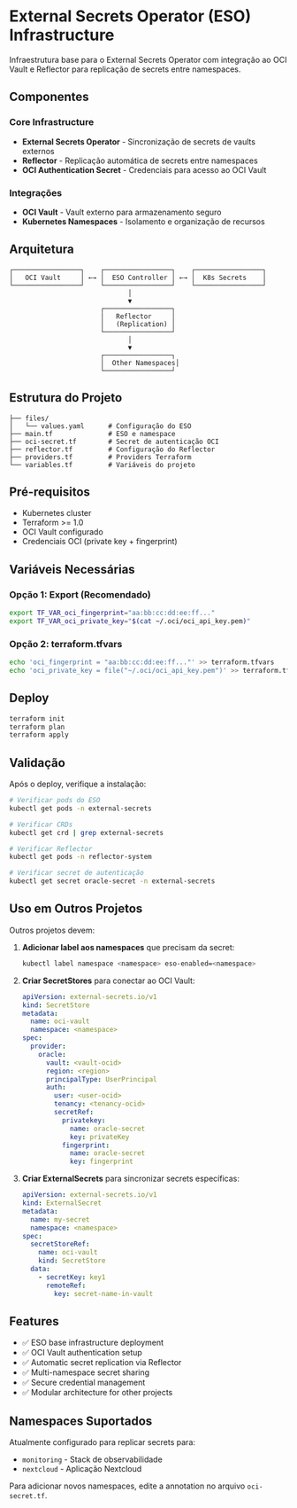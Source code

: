 # External Secrets Operator (ESO) Infrastructure

Infraestrutura base para o External Secrets Operator com integração ao OCI Vault e Reflector para replicação de secrets entre namespaces.

## Componentes

### Core Infrastructure
- **External Secrets Operator** - Sincronização de secrets de vaults externos
- **Reflector** - Replicação automática de secrets entre namespaces
- **OCI Authentication Secret** - Credenciais para acesso ao OCI Vault

### Integrações
- **OCI Vault** - Vault externo para armazenamento seguro
- **Kubernetes Namespaces** - Isolamento e organização de recursos

## Arquitetura

```
┌─────────────────┐    ┌─────────────────┐    ┌─────────────────┐
│   OCI Vault     │ ←→ │  ESO Controller │ ←→ │  K8s Secrets    │
└─────────────────┘    └─────────────────┘    └─────────────────┘
                              │
                              ▼
                       ┌─────────────────┐
                       │   Reflector     │
                       │   (Replication) │
                       └─────────────────┘
                              │
                              ▼
                       ┌─────────────────┐
                       │  Other Namespaces│
                       └─────────────────┘
```

## Estrutura do Projeto

```
├── files/
│   └── values.yaml      # Configuração do ESO
├── main.tf              # ESO e namespace
├── oci-secret.tf        # Secret de autenticação OCI
├── reflector.tf         # Configuração do Reflector
├── providers.tf         # Providers Terraform
└── variables.tf         # Variáveis do projeto
```

## Pré-requisitos

- Kubernetes cluster
- Terraform >= 1.0
- OCI Vault configurado
- Credenciais OCI (private key + fingerprint)

## Variáveis Necessárias

### Opção 1: Export (Recomendado)
```bash
export TF_VAR_oci_fingerprint="aa:bb:cc:dd:ee:ff..."
export TF_VAR_oci_private_key="$(cat ~/.oci/oci_api_key.pem)"
```

### Opção 2: terraform.tfvars
```bash
echo 'oci_fingerprint = "aa:bb:cc:dd:ee:ff..."' >> terraform.tfvars
echo 'oci_private_key = file("~/.oci/oci_api_key.pem")' >> terraform.tfvars
```

## Deploy

```bash
terraform init
terraform plan
terraform apply
```

## Validação

Após o deploy, verifique a instalação:

```bash
# Verificar pods do ESO
kubectl get pods -n external-secrets

# Verificar CRDs
kubectl get crd | grep external-secrets

# Verificar Reflector
kubectl get pods -n reflector-system

# Verificar secret de autenticação
kubectl get secret oracle-secret -n external-secrets
```

## Uso em Outros Projetos

Outros projetos devem:

1. **Adicionar label aos namespaces** que precisam da secret:
   ```bash
   kubectl label namespace <namespace> eso-enabled=<namespace>
   ```

2. **Criar SecretStores** para conectar ao OCI Vault:
   ```yaml
   apiVersion: external-secrets.io/v1
   kind: SecretStore
   metadata:
     name: oci-vault
     namespace: <namespace>
   spec:
     provider:
       oracle:
         vault: <vault-ocid>
         region: <region>
         principalType: UserPrincipal
         auth:
           user: <user-ocid>
           tenancy: <tenancy-ocid>
           secretRef:
             privatekey:
               name: oracle-secret
               key: privateKey
             fingerprint:
               name: oracle-secret
               key: fingerprint
   ```

3. **Criar ExternalSecrets** para sincronizar secrets específicas:
   ```yaml
   apiVersion: external-secrets.io/v1
   kind: ExternalSecret
   metadata:
     name: my-secret
     namespace: <namespace>
   spec:
     secretStoreRef:
       name: oci-vault
       kind: SecretStore
     data:
       - secretKey: key1
         remoteRef:
           key: secret-name-in-vault
   ```

## Features

- ✅ ESO base infrastructure deployment
- ✅ OCI Vault authentication setup
- ✅ Automatic secret replication via Reflector
- ✅ Multi-namespace secret sharing
- ✅ Secure credential management
- ✅ Modular architecture for other projects

## Namespaces Suportados

Atualmente configurado para replicar secrets para:
- `monitoring` - Stack de observabilidade
- `nextcloud` - Aplicação Nextcloud

Para adicionar novos namespaces, edite a annotation no arquivo `oci-secret.tf`.